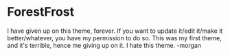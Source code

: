 # ForestFrost
I have given up on this theme, forever. If you want to update it/edit it/make it better/whatever, you have my permission to do so. This was my first theme, and it's terrible, hence me giving up on it. I hate this theme. -morgan
